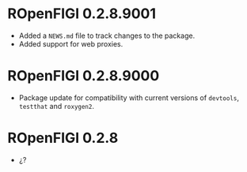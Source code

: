 # ROpenFIGI 0.2.8.9001

* Added a `NEWS.md` file to track changes to the package.
* Added support for web proxies.


# ROpenFIGI 0.2.8.9000

* Package update for compatibility with current versions of `devtools`, `testthat` and `roxygen2`.


# ROpenFIGI 0.2.8

* ¿?

